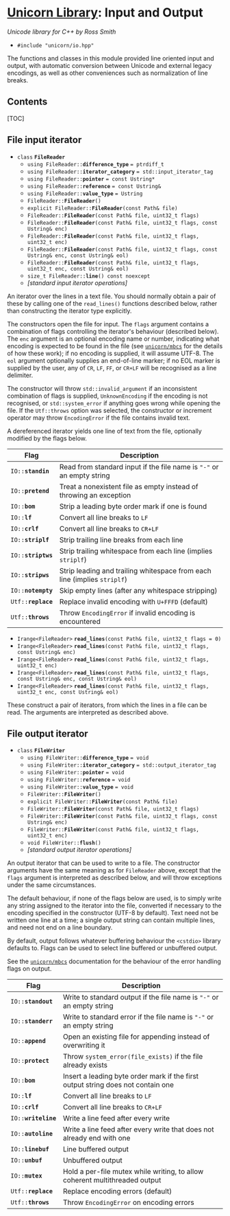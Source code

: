 # [Unicorn Library](index.html): Input and Output #

_Unicode library for C++ by Ross Smith_

* `#include "unicorn/io.hpp"`

The functions and classes in this module provided line oriented input and
output, with automatic conversion between Unicode and external legacy
encodings, as well as other conveniences such as normalization of line breaks.

## Contents ##

[TOC]

## File input iterator ##

* `class` **`FileReader`**
    * `using FileReader::`**`difference_type`** `= ptrdiff_t`
    * `using FileReader::`**`iterator_category`** `= std::input_iterator_tag`
    * `using FileReader::`**`pointer`** `= const Ustring*`
    * `using FileReader::`**`reference`** `= const Ustring&`
    * `using FileReader::`**`value_type`** `= Ustring`
    * `FileReader::`**`FileReader`**`()`
    * `explicit FileReader::`**`FileReader`**`(const Path& file)`
    * `FileReader::`**`FileReader`**`(const Path& file, uint32_t flags)`
    * `FileReader::`**`FileReader`**`(const Path& file, uint32_t flags, const Ustring& enc)`
    * `FileReader::`**`FileReader`**`(const Path& file, uint32_t flags, uint32_t enc)`
    * `FileReader::`**`FileReader`**`(const Path& file, uint32_t flags, const Ustring& enc, const Ustring& eol)`
    * `FileReader::`**`FileReader`**`(const Path& file, uint32_t flags, uint32_t enc, const Ustring& eol)`
    * `size_t FileReader::`**`line`**`() const noexcept`
    * _[standard input iterator operations]_

An iterator over the lines in a text file. You should normally obtain a pair
of these by calling one of the `read_lines()` functions described below,
rather than constructing the iterator type explicitly.

The constructors open the file for input. The `flags` argument contains a
combination of flags controlling the iterator's behaviour (described below).
The `enc` argument is an optional encoding name or number, indicating what
encoding is expected to be found in the file (see [`unicorn/mbcs`](mbcs.html)
for the details of how these work); if no encoding is supplied, it will assume
UTF-8. The `eol` argument optionally supplies an end-of-line marker; if no EOL
marker is supplied by the user, any of `CR`, `LF`, `FF`, or `CR+LF` will be
recognised as a line delimiter.

The constructor will throw `std::invalid_argument` if an inconsistent
combination of flags is supplied, `UnknownEncoding` if the encoding is not
recognised, or `std::system_error` if anything goes wrong while opening the
file. If the `Utf::throws` option was selected, the constructor or increment
operator may throw `EncodingError` if the file contains invalid text.

A dereferenced iterator yields one line of text from the file, optionally
modified by the flags below.

Flag                  | Description
----                  | -----------
`IO::`**`standin`**   | Read from standard input if the file name is `"-"` or an empty string
`IO::`**`pretend`**   | Treat a nonexistent file as empty instead of throwing an exception
`IO::`**`bom`**       | Strip a leading byte order mark if one is found
`IO::`**`lf`**        | Convert all line breaks to `LF`
`IO::`**`crlf`**      | Convert all line breaks to `CR+LF`
`IO::`**`striplf`**   | Strip trailing line breaks from each line
`IO::`**`striptws`**  | Strip trailing whitespace from each line (implies `striplf`)
`IO::`**`stripws`**   | Strip leading and trailing whitespace from each line (implies `striplf`)
`IO::`**`notempty`**  | Skip empty lines (after any whitespace stripping)
`Utf::`**`replace`**  | Replace invalid encoding with `U+FFFD` (default)
`Utf::`**`throws`**   | Throw `EncodingError` if invalid encoding is encountered

* `Irange<FileReader>` **`read_lines`**`(const Path& file, uint32_t flags = 0)`
* `Irange<FileReader>` **`read_lines`**`(const Path& file, uint32_t flags, const Ustring& enc)`
* `Irange<FileReader>` **`read_lines`**`(const Path& file, uint32_t flags, uint32_t enc)`
* `Irange<FileReader>` **`read_lines`**`(const Path& file, uint32_t flags, const Ustring& enc, const Ustring& eol)`
* `Irange<FileReader>` **`read_lines`**`(const Path& file, uint32_t flags, uint32_t enc, const Ustring& eol)`

These construct a pair of iterators, from which the lines in a file can be
read. The arguments are interpreted as described above.

## File output iterator ##

* `class` **`FileWriter`**
    * `using FileWriter::`**`difference_type`** `= void`
    * `using FileWriter::`**`iterator_category`** `= std::output_iterator_tag`
    * `using FileWriter::`**`pointer`** `= void`
    * `using FileWriter::`**`reference`** `= void`
    * `using FileWriter::`**`value_type`** `= void`
    * `FileWriter::`**`FileWriter`**`()`
    * `explicit FileWriter::`**`FileWriter`**`(const Path& file)`
    * `FileWriter::`**`FileWriter`**`(const Path& file, uint32_t flags)`
    * `FileWriter::`**`FileWriter`**`(const Path& file, uint32_t flags, const Ustring& enc)`
    * `FileWriter::`**`FileWriter`**`(const Path& file, uint32_t flags, uint32_t enc)`
    * `void FileWriter::`**`flush`**`()`
    * _[standard output iterator operations]_

An output iterator that can be used to write to a file. The constructor
arguments have the same meaning as for `FileReader` above, except that the
`flags` argument is interpreted as described below, and will throw exceptions
under the same circumstances.

The default behaviour, if none of the flags below are used, is to simply write
any string assigned to the iterator into the file, converted if necessary to
the encoding specified in the constructor (UTF-8 by default). Text need not be
written one line at a time; a single output string can contain multiple lines,
and need not end on a line boundary.

By default, output follows whatever buffering behaviour the `<cstdio>` library
defaults to. Flags can be used to select line buffered or unbuffered output.

See the [`unicorn/mbcs`](mbcs.html) documentation for the behaviour of the
error handling flags on output.

Flag                   | Description
----                   | -----------
`IO::`**`standout`**   | Write to standard output if the file name is `"-"` or an empty string
`IO::`**`standerr`**   | Write to standard error if the file name is `"-"` or an empty string
`IO::`**`append`**     | Open an existing file for appending instead of overwriting it
`IO::`**`protect`**    | Throw `system_error(file_exists)` if the file already exists
`IO::`**`bom`**        | Insert a leading byte order mark if the first output string does not contain one
`IO::`**`lf`**         | Convert all line breaks to `LF`
`IO::`**`crlf`**       | Convert all line breaks to `CR+LF`
`IO::`**`writeline`**  | Write a line feed after every write
`IO::`**`autoline`**   | Write a line feed after every write that does not already end with one
`IO::`**`linebuf`**    | Line buffered output
`IO::`**`unbuf`**      | Unbuffered output
`IO::`**`mutex`**      | Hold a per-file mutex while writing, to allow coherent multithreaded output
`Utf::`**`replace`**   | Replace encoding errors (default)
`Utf::`**`throws`**    | Throw `EncodingError` on encoding errors
